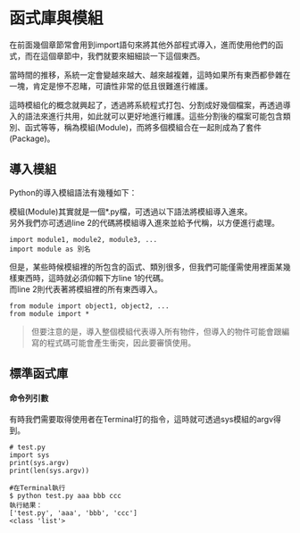 # 函式庫與模組

在前面幾個章節常會用到import語句來將其他外部程式導入，進而使用他們的函式，而在這個章節中，我們就要來細細談一下這個東西。

當時間的推移，系統一定會變越來越大、越來越複雜，這時如果所有東西都參雜在一塊，肯定是慘不忍睹，可讀性非常的低且很難進行維護。

這時模組化的概念就興起了，透過將系統程式打包、分割成好幾個檔案，再透過導入的語法來進行共用，如此就可以更好地進行維護。這些分割後的檔案可能包含類別、函式等等，稱為模組\(Module\)，而將多個模組合在一起則成為了套件\(Package\)。

## 導入模組

Python的導入模組語法有幾種如下：

模組\(Module\)其實就是一個\*.py檔，可透過以下語法將模組導入進來。  
另外我們亦可透過line 2的代碼將模組導入進來並給予代稱，以方便進行處理。

```text
import module1, module2, module3, ...
import module as 別名
```

但是，某些時候模組裡的所包含的函式、類別很多，但我們可能僅需使用裡面某幾樣東西時，這時就必須仰賴下方line 1的代碼。  
而line 2則代表著將模組裡的所有東西導入。 

```text
from module import object1, object2, ...
from module import *
```

> 但要注意的是，導入整個模組代表導入所有物件，但導入的物件可能會跟編寫的程式碼可能會產生衝突，因此要審慎使用。

## 標準函式庫

#### 命令列引數

有時我們需要取得使用者在Terminal打的指令，這時就可透過sys模組的argv得到。

```text
# test.py
import sys
print(sys.argv)
print(len(sys.argv))

#在Terminal執行
$ python test.py aaa bbb ccc
執行結果：
['test.py', 'aaa', 'bbb', 'ccc']
<class 'list'>
```


